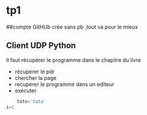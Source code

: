 # tp1
##compte GitHUb
crée sans pb ,tout va pour le mieux

## Client UDP Python 

Il faut récupérer le programme dans le chapitre du livre 

- récuperer le pdr 
- chercher la page 
- recuperer le programme dans un editeur 
- exécuter 

````    python 
    toto='tata'
i=1

````


